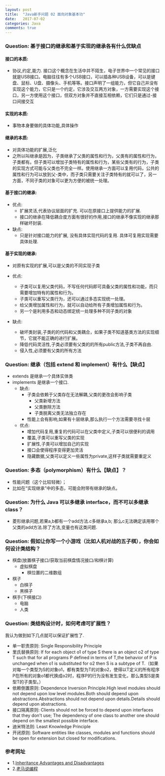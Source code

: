 ```yaml
---
layout: post
title:  "Java新手问题 02 面向对象基本功"
date:   2017-07-02
categories: Java
comments: true
---
```


### Question: 基于接口的继承和基于实现的继承各有什么优缺点

#### 接口的本质: 

- 协议,约定,能力. 接口这个概念在生活中并不陌生，电子世界中一个常见的接口就是USB接口。电脑往往有多个USB接口，可以插各种USB设备，可以是键盘、鼠标、U盘、摄像头、手机等等。接口声明了一组能力，但它自己并没有实现这个能力，它只是一个约定，它涉及交互两方对象，一方需要实现这个接口，另一方使用这个接口，但双方对象并不直接互相依赖，它们只是通过-接口间接交互
 
#### 实现的本质:
- 事物本身要做的具体功能,具体操作

#### 继承的本质:
- 对具体功能的扩展,泛化
- 之所以叫继承是因为，子类继承了父类的属性和行为，父类有的属性和行为，子类都有。但子类可以增加子类特有的属性和行为，某些父类有的行为，子类的实现方式可能与父类也不完全一样。使用继承一方面可以复用代码，公共的属性和行为可以放到父-类中，而子类只需要关注子类特有的就可以了，另一方面，不同子类的对象可以更为方便的被统一处理。

#### 基于接口的继承:
- 优点:
	- 扩展灵活,代表协议层面的扩充. 可以在原接口上提供能力的扩展. 
	- 接口的继承在降低耦合度方面有很好的作用,接口的继承不像实现的继承那样破坏封装.
- 缺点:
	- 只是针对接口能力的扩展,   没有具体实现代码的复用. 具体可复用实现需要具体处理.

#### 基于实现的继承:
- 对原有实现的扩展,可以是父类的不同实现子类

- 优点:
	- 子类可以复用父类代码，不写任何代码即可具备父类的属性和功能，而只需要增加特有的属性和行为。
	- 子类可以重写父类行为，还可以通过多态实现统一处理。
	- 给父类增加属性和行为，就可以自动给所有子类增加属性和行为。
	- 另一个是利用多态和动态绑定统一处理多种不同子类的对象
- 缺点:
	- 破坏类封装,子类的的代码和父类耦合，如果子类不知道基类方法的实现细节，它就不能正确的进行扩展。
	- 降低代码灵活性,子类必须要有父类的的所有public方法,子类不再自由.
	- 侵入性,必须要有父类的所有方法
	
### Question: 继承（包括 extend 和 implement）有什么【缺点】
-  extends 是继承一个具体实体类
-  implements  是继承一个接口.
	- 缺点: 
		- 子类会依赖于父类存在无法解耦,父类的更改会影响子类
			- 父类新增方法
			- 父类删除方法
			- 子类脱离父类无法独立存在
		- 性能上会有影响,如果有十层继承,那么执行一个方法需要寻找十层
	- 优点:
		- 增加代码复用,重复的代码可以在父类中定义,子类可以很便利的调用
		- 覆盖,子类可以重写父类的实现
		- 扩展性,子类可以增加自己的实现
		- 接口会使得程序变得更加灵活
		- 隐藏数据,父类可以定义一些属性为private,这样子类就需要重定义

### Question: 多态（polymorphism）有什么【缺点】？
- 性能问题（这个比较轻微）；
- 比如在“实现继承”中的多态，可能会附带有继承的缺点。

### Question: 为什么 Java 可以多继承 interface，而不可以多继承 class？
- 菱形继承问题,若果a,b都有一个add方法.c多继承a,b; 那么c无法确定该用哪个父类的add方法.除了方法,变量也有这类问题.

### Question: 假如让你写一个小游戏（比如人机对战的五子棋），你会如何设计类结构？
- 棋盘(放置棋子接口/获取当前棋盘情况接口/和棋计算) 
	- 虚拟棋盘
		- 棋位置的二维数组
- 棋子
	- 白棋子
	- 黑棋子
- 棋手(下棋接口)
	- 电脑
	- 人类
	
### Question: 类结构设计时，如何考虑可扩展性？
我认为做到如下几点就可以保证扩展性了.
- 单一职责原则:
	Single Responsibility Principle
- 里氏替换原则:
	If for each object o1 of type S there is an object o2 of type T such that for all programs P defined in terms of T,the behavior of P is unchanged when o1 is substituted for o2 then S is a subtype of T.（如果对每一个类型为S的对象o1，都有类型为T的对象o2，使得以T定义的所有程序P在所有的对象o1都代换成o2时，程序P的行为没有发生变化，那么类型S是类型T的子类型。）
- 依赖倒置原则:
	Dependence Inversion Principle.High level modules should not depend upon low level modules.Both should depend upon abstractions.Abstractions should not depend upon details.Details should depend upon abstractions.
- 接口隔离原则:
	Clients should not be forced to depend upon interfaces that they don't use; The dependency of one class to another one should depend on the smallest possible interface.
- 迪米特法则:
	Least Knowledge Principle
- 开闭原则: 
	Software entities like classes, modules and functions should be open for extension but closed for modifications.
	
### 参考网址
* 1.[Inheritance Advantages and Disadvantages](https://erpbasic.blogspot.jp/2012/01/inheritance-advantages-and.html)
* 2.[老马说编程](https://www.cnblogs.com/swiftma/p/5587851.html)

